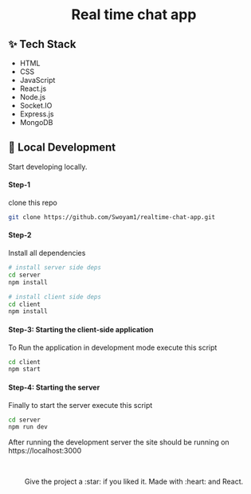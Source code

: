 <h1 align="center">Real time chat app</h1>

## ✨ Tech Stack

- HTML
- CSS
- JavaScript
- React.js
- Node.js
- Socket.IO
- Express.js
- MongoDB

## :rocket: Local Development

Start developing locally.

#### Step-1

clone this repo

```sh
git clone https://github.com/Swoyam1/realtime-chat-app.git
```

#### Step-2

Install all dependencies

```sh
# install server side deps
cd server
npm install

# install client side deps
cd client
npm install
```

#### Step-3: Starting the client-side application

To Run the application in development mode execute this script

```sh
cd client
npm start
```

#### Step-4: Starting the server

Finally to start the server execute this script

```sh
cd server
npm run dev
```
After running the development server the site should be running on https://localhost:3000

<br />
<p align="center">
  Give the project a :star: if you liked it. Made with :heart: and React.
</p>
